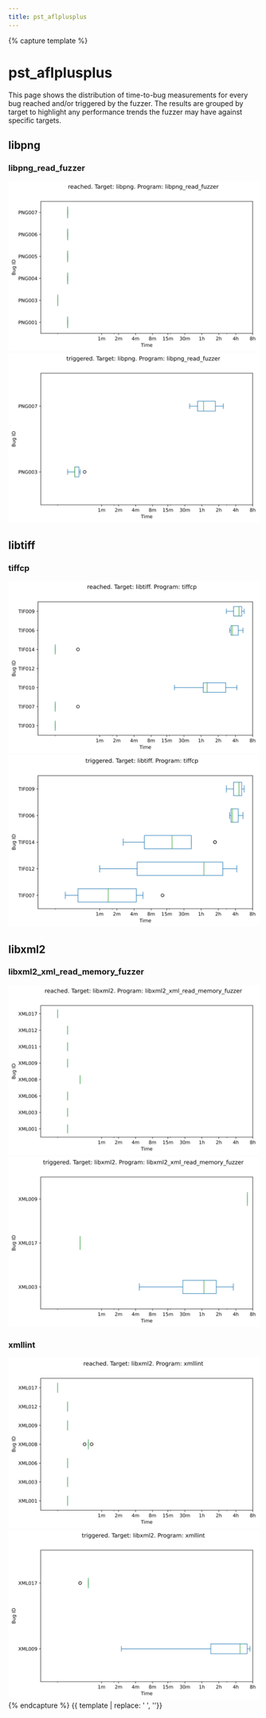 ```yaml
---
title: pst_aflplusplus
---
```

{% capture template %}
<div class="section">
    <h1>pst_aflplusplus</h1>
    <p>
        This page shows the distribution of time-to-bug measurements for every bug reached and/or triggered by the
        fuzzer. The results are grouped by target to highlight any performance trends the fuzzer may have against
        specific targets.
    </p>
    <h2>libpng</h2>
        <h3>libpng_read_fuzzer</h3>
        <div class="row">
            <div class="col s6">
                <img class="materialboxed responsive-img" src="../plot/box_pst_aflplusplus_libpng_libpng_read_fuzzer_reached.svg">
            </div>
            <div class="col s6">
                <img class="materialboxed responsive-img" src="../plot/box_pst_aflplusplus_libpng_libpng_read_fuzzer_triggered.svg">
            </div>
        </div>
    <h2>libtiff</h2>
        <h3>tiffcp</h3>
        <div class="row">
            <div class="col s6">
                <img class="materialboxed responsive-img" src="../plot/box_pst_aflplusplus_libtiff_tiffcp_reached.svg">
            </div>
            <div class="col s6">
                <img class="materialboxed responsive-img" src="../plot/box_pst_aflplusplus_libtiff_tiffcp_triggered.svg">
            </div>
        </div>
    <h2>libxml2</h2>
        <h3>libxml2_xml_read_memory_fuzzer</h3>
        <div class="row">
            <div class="col s6">
                <img class="materialboxed responsive-img" src="../plot/box_pst_aflplusplus_libxml2_libxml2_xml_read_memory_fuzzer_reached.svg">
            </div>
            <div class="col s6">
                <img class="materialboxed responsive-img" src="../plot/box_pst_aflplusplus_libxml2_libxml2_xml_read_memory_fuzzer_triggered.svg">
            </div>
        </div>
        <h3>xmllint</h3>
        <div class="row">
            <div class="col s6">
                <img class="materialboxed responsive-img" src="../plot/box_pst_aflplusplus_libxml2_xmllint_reached.svg">
            </div>
            <div class="col s6">
                <img class="materialboxed responsive-img" src="../plot/box_pst_aflplusplus_libxml2_xmllint_triggered.svg">
            </div>
        </div>
</div>
{% endcapture %}
{{ template | replace: '    ', ''}}
